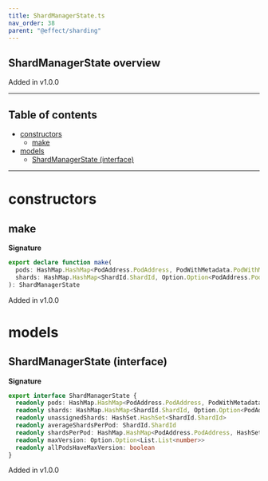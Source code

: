 ```yaml
---
title: ShardManagerState.ts
nav_order: 38
parent: "@effect/sharding"
---
```


## ShardManagerState overview

Added in v1.0.0

---

<h2 class="text-delta">Table of contents</h2>

- [constructors](#constructors)
  - [make](#make)
- [models](#models)
  - [ShardManagerState (interface)](#shardmanagerstate-interface)

---

# constructors

## make

**Signature**

```ts
export declare function make(
  pods: HashMap.HashMap<PodAddress.PodAddress, PodWithMetadata.PodWithMetadata>,
  shards: HashMap.HashMap<ShardId.ShardId, Option.Option<PodAddress.PodAddress>>
): ShardManagerState
```

Added in v1.0.0

# models

## ShardManagerState (interface)

**Signature**

```ts
export interface ShardManagerState {
  readonly pods: HashMap.HashMap<PodAddress.PodAddress, PodWithMetadata.PodWithMetadata>
  readonly shards: HashMap.HashMap<ShardId.ShardId, Option.Option<PodAddress.PodAddress>>
  readonly unassignedShards: HashSet.HashSet<ShardId.ShardId>
  readonly averageShardsPerPod: ShardId.ShardId
  readonly shardsPerPod: HashMap.HashMap<PodAddress.PodAddress, HashSet.HashSet<ShardId.ShardId>>
  readonly maxVersion: Option.Option<List.List<number>>
  readonly allPodsHaveMaxVersion: boolean
}
```

Added in v1.0.0

